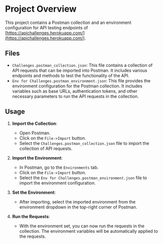 # Project Overview

This project contains a Postman collection and an environment configuration for API testing endpoints of [https://apichallenges.herokuapp.com/](https://apichallenges.herokuapp.com/).

## Files

- `Challenges.postman_collection.json`: This file contains a collection of API requests that can be imported into Postman. It includes various endpoints and methods to test the functionality of the API.
- `Env for Challenges.postman_environment.json`: This file provides the environment configuration for the Postman collection. It includes variables such as base URLs, authentication tokens, and other necessary parameters to run the API requests in the collection.

## Usage

1. **Import the Collection**:
   - Open Postman.
   - Click on the `File->Import` button.
   - Select the `Challenges.postman_collection.json` file to import the collection of API requests.

2. **Import the Environment**:
   - In Postman, go to the `Environments` tab.
   - Click on the `File->Import` button.
   - Select the `Env for Challenges.postman_environment.json` file to import the environment configuration.

3. **Set the Environment**:
   - After importing, select the imported environment from the environment dropdown in the top-right corner of Postman.

4. **Run the Requests**:
   - With the environment set, you can now run the requests in the collection. The environment variables will be automatically applied to the requests.
